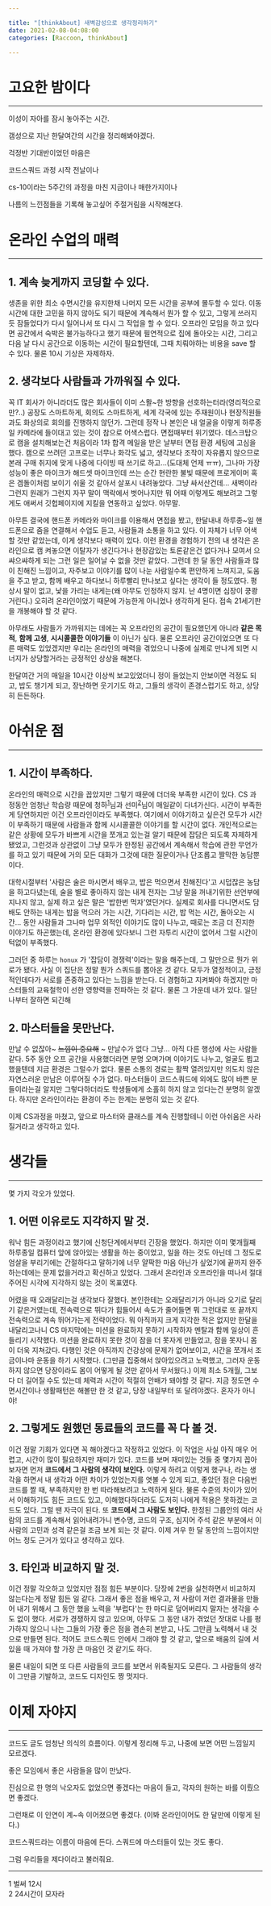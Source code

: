 ```yaml
---

title: "[thinkAbout] 새벽감성으로 생각정리하기"
date: 2021-02-08-04:08:00
categories: [Raccoon, thinkAbout]

---
```




# 고요한 밤이다

---

이성이 자아를 잠시 놓아주는 시간.

갬성으로 지난 한달여간의 시간을 정리해봐야겠다.

걱정반 기대반이었던 마음은

코드스쿼드 과정 시작 전날이나

cs-10이라는 5주간의 과정을 마친 지금이나  매한가지이나

나름의 느낀점들을 기록해 놓고싶어 주절거림을 시작해본다.



# 온라인 수업의 매력

---

## 1. **계속 늦게까지 코딩할 수 있다.**

   생존을 위한 최소 수면시간을 유지한채 나머지 모든 시간을 공부에 몰두할 수 있다. 이동 시간에 대한 고민을 하지 않아도 되기 때문에 계속해서 뭔가 할 수 있고, 그렇게 쓰러지듯 잠들었다가 다시 일어나서 또 다시 그 작업을 할 수 있다. 오프라인 모임을 하고 있다면 공간에서 숙박은 불가능하다고 했기 때문에 필연적으로 집에 돌아오는 시간, 그리고 다음 날 다시 공간으로 이동하는 시간이 필요할텐데, 그때 치뤄야하는 비용을 save 할 수 있다. 물론 10시 기상은 자제하자.

   

## 2. **생각보다 사람들과 가까워질 수 있다.**

꼭 IT 회사가 아니라더도 많은 회사들이 이미 스뫌~한 방향을 선호하는터라(영리적으로만?..) 공장도 스마트하게, 회의도 스마트하게, 세계 각국에 있는 주재원이나 현장직원들과도 화상의로 회의를 진행하지 않던가. 그런데 정작 나 본인은 내 얼굴을 이렇게 하루종일 카메라에 들이대고 있는 것이 참으로 어색스럽다. 면접때부터 위기였다. 데스크탑으로 캠을 설치해보는건 처음이라 1차 합격 메일을 받은 날부터 면접 환경 세팅에 고심을 했다. 캠으로 쓰려던 고프로는 너무나 화각도 넓고, 생각보다 조작이 자유롭지 않으므로 본래 구매 취지에 맞게 나중에 다이빙 때 쓰기로 하고...(도대체 언제 ㅠㅠ), 그나마 가장 성능이 좋은 마이크가 해드셋 마이크인데 쓰는 순간 현란한 불빛 때문에 프로게이머 혹은 겜돌이처럼 보이기 쉬울 것 같아서 살포시 내려놓았다. 그냥 싸서산건데... 새벽이라 그런지 원래가 그런지 자꾸 말이 맥락에서 벗어나지만 뭐 어때 이렇게도 해보려고 그렇게도 애써서 깃헙페이지에 지킬을 연동하고 싶었다. 아무말.

아무튼 결국에 핸드폰 카메라와 마이크를 이용해서 면접을 봤고, 한달내내 하루종~일 핸드폰으로 줌을 연결해서 수업도 듣고, 사람들과 소통을 하고 있다. 이 자체가 너무 어색할 것만 같았는데, 이게 생각보다 매력이 있다. 이런 환경을 경험하기 전의 내 생각은 온라인으로 캠 켜놓으면 이탈자가 생긴다거나 현장감있는 토론같은건 없다거나 모여서 으쌰으쌰하게 되는 그런 일은 일어날 수 없을 것만 같았다. 그런데 한 달 동안 사람들과 많이 친해진 느낌이고, 자주보고 이야기를 많이 나눈 사람일수록 편안하게 느껴지고, 도움을 주고 받고, 함께 배우고 하다보니 하루빨리 만나보고 싶다는 생각이 들 정도였다. 평상시 말이 없고, 낯을 가리는 내게는(왜 아무도 인정하지 않지. 난 4명이면 심장이 쿵쾅거린다.) 오히려 온라인이었기 때문에 가능한게 아니었나 생각하게 된다. 접속 21세기판을 개봉해야 할 것 같다.

아무래도 사람들가 가까워지는 데에는 꼭 오프라인의 공간이 필요했던게 아니라 **같은 목적**, **함께 고생**, **시시콜콜한 이야기들** 이 아닌가 싶다. 물론 오프라인 공간이었으면 또 다른 매력도 있었겠지만 우리는 온라인의 매력을 겪었으니 나중에 실제로 만나게 되면 시너지가 상당할거라는 긍정적인 상상을 해본다.

한달여간 거의 매일을 10시간 이상씩 보고있었더니 정이 들었는지 안보이면 걱정도 되고, 밥도 챙기게 되고, 장난하면 웃기기도 하고, 그들의 생각이 존경스럽기도 하고, 상당히 든든하다.

   

# 아쉬운 점

---

## 1. **시간이 부족하다.**

   온라인의 매력으로 시간을 꼽았지만 그렇기 때문에 더더욱 부족한 시간이 있다. CS 과정동안 엄청난 학습량 때문에 청하<sup>[1](#footnote_1)</sup>님과 선미<sup>[2](#footnote_2)</sup>님이 매일같이 다녀가신다. 시간이 부족한게 당연하지만 이건 오프라인이라도 부족했다. 여기에서 이야기하고 싶은건 모두가 시간이 부족하기 때문에 사람들과 함께 시시콜콜한 이야기를 할 시간이 없다. 개인적으로는 같은 상황에 모두가 바쁘게 시간을 쪼개고 있는걸 알기 때문에 잡담은 되도록 자제하게 됐었고, 그런것과 상관없이 그냥 모두가 한정된 공간에서 계속해서 학습에 관한 무언가를 하고 있기 때문에 거의 모든 대화가 그것에 대한 질문이거나 단조롭고 짤막한 농담뿐이다.

   대학시절부터 '사람은 술은 마시면서 배우고, 밥은 먹으면서 친해진다'고 시덥잖은 농담을 하고다녔는데, 술을 별로 좋아하지 않는 내게 전자는 그냥 말을 꺼내기위한 선언부에 지나지 않고, 실제 하고 싶은 말은 '밥한번 먹자'였던거다. 실제로 회사를 다니면서도 담배도 안하는 내게는 밥을 먹으러 가는 시간, 기다리는 시간, 밥 먹는 시간, 돌아오는 시간... 동안 사람들과 그나마 업무 외적인 이야기도 많이 나누고, 때로는 조금 더 진지한 이야기도 하곤했는데, 온라인 환경에 있다보니 그런 자투리 시간이 없어서 그럴 시간이 턱없이 부족했다.

   그러던 중 하루는 `honux` 가 '잡담이 경쟁력'이라는 말을 해주는데, 그 말만으로 뭔가 위로가 됐다. 사실 이 집단은 정말 뭔가 스쿼드를 뽑아온 것 같다. 모두가 열정적이고, 긍정적인데다가 서로를 존중하고 있다는 느낌을 받는다. 더 경험하고 지켜봐야 하겠지만 마스터들의 교육철학이 선한 영향력을 전파하는 것 같다. 물론 그 가운데 내가 있다. 일단 나부터 잘하면 되긴해

   

## 2. **마스터들을 못만난다.**

   만날 수 없잖아~ ~~느낌이 중요해~~ ~ 만날수가 없다 그냥... 아직 다른 행성에 사는 사람들 같다. 5주 동안 오프 공간을 사용했더라면 분명 오며가며 이야기도 나누고, 얼굴도 뵙고 했을텐데 지금 환경은 그럴수가 없다. 물론 소통의 경로는 활짝 열려있지만 의도치 않은 자연스러운 만남은 이루어질 수가 없다. 마스터들이 코드스쿼드에 외에도 많이 바쁜 분들이라는걸 알지만 그렇다하더라도 학생들에게 소홀히 하지 않고 있다는건 분명히 알겠다. 하지만 온라인이라는 환경이 주는 한계는 분명히 있는 것 같다.

   이제 CS과정을 마쳤고, 앞으로 마스터와 클래스를 계속 진행할테니 이런 아쉬움은 사라질거라고 생각하고 있다.



# 생각들

---

몇 가지 각오가 있었다.

## 1. **어떤 이유로도 지각하지 말 것.**

   워낙 힘든 과정이라고 했기에 신청단계에서부터 긴장을 했었다. 하지만 이미 몇개월째 하루종일 컴퓨터 앞에 앉아있는 생활을 하는 중이었고, 일을 하는 것도 아닌데 그 정도로 엄살을 부리기에는 간절하다고 말하기에 너무 얄팍한 마음 아닌가 싶었기에 끝까지 완주하는데에는 문제 없을거라고 확신하고 있었다. 그래서 온라인과 오프라인을 떠나서 절대 주어진 시각에 지각하지 않는 것이 목표였다.

   어렸을 때 오래달리는걸 생각보다 잘했다. 본인한테는 오래달리기가 아니라 오기로 달리기 같은거였는데, 전속력으로 뛰다가 힘들어서 속도가 줄어들면 뭐 그런대로 또 끝까지 전속력으로 계속 뛰어가는게 전략이었다. 뭐 아직까지 크게 지각한 적은 없지만 한달을 내달리고나니 CS 마지막에는 미션을 완료하지 못하기 시작하자 멘탈과 함께 일상이 흔들리기 시작했다. 미션을 완료하지 못한 것이 잠을 더 못자게 만들었고, 잠을 못자니 몸이 더욱 지쳐갔다. 다행인 것은 아직까지 건강상에 문제가 없어보이고, 시간을 쪼개서 조금이나마 운동을 하기 시작했다. (그만큼 집중해서 앉아있으려고 노력했고, 그러자 운동하지 않으면 당장이라도 몸이 어떻게 될 것만 같아서 무서웠다.)
   이제 최소 5개월, 그보다 더 길어질 수도 있는데 체력과 시간이 적절히 안배가 돼야할 것 같다. 지금 정도면 수면시간이나 생활패턴은 해볼만 한 것 같고, 당장 내일부터 또 달려야겠다. 혼자가 아니야!

   

## 2. **그렇게도 원했던 동료들의 코드를 꼭 다 볼 것.**

   이건 정말 기회가 있다면 꼭 해야겠다고 작정하고 있었다. 이 작업은 사실 아직 매우 어렵고, 시간이 많이 필요하지만 재미가 있다. 코드를 보며 재미있는 것들 중 몇가지 꼽아보자면 먼저 **코드에서 그 사람의 생각이 보인다.** 이렇게 하려고 이렇게 했구나, 라는 생각을 하면서 내 생각과 어떤 차이가 있었는지를 엿볼 수 있게 되고, 좋았던 점은 다음번 코드를 짤 때, 부족하지만 한 번 따라해보려고 노력하게 된다. 물론 수준의 차이가 있어서 이해하기도 힘든 코드도 있고, 이해했다하더라도 도저히 나에게 적용은 못하겠는 코드도 있다. 그럴 땐 자극이 된다. 또 **코드에서 그 사람도 보인다.** 한정된 그룹안의 여러 사람의 코드를 계속해서 읽어내려가니 변수명, 코드의 구조, 심지어 주석 같은 부분에서 이 사람의 고민과 성격 같은걸 조금 보게 되는 것 같다. 이제 겨우 한 달 동안의 느낌이지만 어느 정도 근거가 있다고 생각하고 있다.

   

## 3. **타인과 비교하지 말 것.**

   이건 정말 각오하고 있었지만 점점 힘든 부분이다. 당장에 2번을 실천하면서 비교하지 않는다는게 정말 힘든 일 같다.  그래서 좋은 점을 배우고, 저 사람이 저런 결과물을 만들어 내기 위해서 그 동안 했을 노력을 '부럽다'는 한 마디로 덮어버리지 말자는 생각을 수도 없이 했다. 서로가 경쟁하지 않고 있으며, 아무도 그 동안 내가 겪었던 잣대로 나를 평가하지 않으니 나는 그들의 가장 좋은 점을 겸손히 본받고, 나도 그만큼 노력해서 내 것으로 만들면 된다. 적어도 코드스쿼드 안에서 그래야 할 것 같고, 앞으로 배움의 길에 서 있을 때 가져야 할 가장 큰 마음인 것 같기도 하다.

   물론 내일이 되면 또 다른 사람들의 코드를 보면서 위축될지도 모른다. 그 사람들의 생각이 그만큼 기발하고, 코드도 디자인도 짱 멋지다. 

   

# 이제 자야지

---

코드도 글도 엄청난 의식의 흐름이다. 이렇게 정리해 두고, 나중에 보면 어떤 느낌일지 모르겠다.

좋은 모임에서 좋은 사람들을 많이 만났다.

진심으로 한 명의 낙오자도 없었으면 좋겠다는 마음이 들고, 각자의 원하는 바를 이뤘으면 좋겠다.

그런채로 이 인연이 계~속 이어졌으면 좋겠다. (이봐 온라인이어도 한 달만에 이렇게 된다.)

코드스쿼드라는 이름이 마음에 든다. 스쿼드에 마스터들이 있는 것도 좋다.

그럼 우리들을 제다이라고 불러줘요.




---
<a name="footnote_1">1</a> 벌써 12시    
<a name="footnote_2">2</a> 24시간이 모자라  